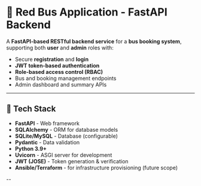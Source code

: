 
# 🚌 Red Bus Application - FastAPI Backend

A **FastAPI-based RESTful backend service** for a **bus booking system**, supporting both **user** and **admin** roles with:

- Secure **registration** and **login**
- **JWT token-based authentication**
- **Role-based access control (RBAC)**
- Bus and booking management endpoints
- Admin dashboard and summary APIs

---

## 🚀 Tech Stack

- **FastAPI** - Web framework
- **SQLAlchemy** - ORM for database models
- **SQLite/MySQL** - Database (configurable)
- **Pydantic** - Data validation
- **Python 3.9+**
- **Uvicorn** - ASGI server for development
- **JWT (JOSE)** - Token generation & verification
- **Ansible/Terraform** - for infrastructure provisioning (future scope)

  

--

